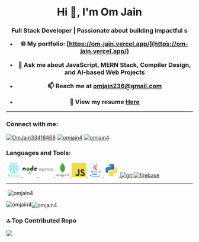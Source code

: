 <h1 align="center">Hi 👋, I'm Om Jain</h1>
<h3 align="center">Full Stack Developer | Passionate about building impactful s

- 🌐 My portfolio: [https://om-jain.vercel.app/](https://om-jain.vercel.app/)

- 💬 Ask me about **JavaScript, MERN Stack, Compiler Design, and AI-based Web Projects**

- 📫 Reach me at **omjain236@gmail.com**

- 📄 View my resume [Here](https://om-jain.vercel.app/)

<!-- BLOG-POST-LIST:START -->
<!-- BLOG-POST-LIST:END -->

---

<h3 align="left">Connect with me:</h3>
<p align="left">
<a href="https://x.com/OmJain33418468" target="blank"><img align="center" src="https://raw.githubusercontent.com/rahuldkjain/github-profile-readme-generator/master/src/images/icons/Social/twitter.svg" alt="OmJain33418468" height="30" width="40" /></a>
<a href="https://linkedin.com/in/omjain4" target="blank"><img align="center" src="https://raw.githubusercontent.com/rahuldkjain/github-profile-readme-generator/master/src/images/icons/Social/linked-in-alt.svg" alt="omjain4" height="30" width="40" /></a>
<a href="https://leetcode.com/u/omjain4/" target="blank"><img align="center" src="https://raw.githubusercontent.com/rahuldkjain/github-profile-readme-generator/master/src/images/icons/Social/leet-code.svg" alt="omjain4" height="30" width="40" /></a>
</p>

<h3 align="left">Languages and Tools:</h3>
<p align="left">
<a href="https://reactjs.org/" target="_blank"> <img src="https://raw.githubusercontent.com/devicons/devicon/master/icons/react/react-original-wordmark.svg" alt="react" width="40" height="40"/> </a>
<a href="https://nodejs.org" target="_blank"> <img src="https://raw.githubusercontent.com/devicons/devicon/master/icons/nodejs/nodejs-original-wordmark.svg" alt="nodejs" width="40" height="40"/> </a>
<a href="https://expressjs.com" target="_blank"> <img src="https://raw.githubusercontent.com/devicons/devicon/master/icons/express/express-original-wordmark.svg" alt="express" width="40" height="40"/> </a>
<a href="https://www.mongodb.com/" target="_blank"> <img src="https://raw.githubusercontent.com/devicons/devicon/master/icons/mongodb/mongodb-original-wordmark.svg" alt="mongodb" width="40" height="40"/> </a>
<a href="https://www.javascript.com/" target="_blank"> <img src="https://raw.githubusercontent.com/devicons/devicon/master/icons/javascript/javascript-original.svg" alt="javascript" width="40" height="40"/> </a>
<a href="https://www.java.com/" target="_blank"> <img src="https://raw.githubusercontent.com/devicons/devicon/master/icons/java/java-original.svg" alt="java" width="40" height="40"/> </a>
<a href="https://www.python.org" target="_blank"> <img src="https://raw.githubusercontent.com/devicons/devicon/master/icons/python/python-original.svg" alt="python" width="40" height="40"/> </a>
<a href="https://git-scm.com/" target="_blank"> <img src="https://www.vectorlogo.zone/logos/git-scm/git-scm-icon.svg" alt="git" width="40" height="40"/> </a>
<a href="https://firebase.google.com/" target="_blank"> <img src="https://www.vectorlogo.zone/logos/firebase/firebase-icon.svg" alt="firebase" width="40" height="40"/> </a>
</p>

---

<p>&nbsp;<img align="center" src="https://github-readme-stats.vercel.app/api?username=omjain4&show_icons=true&locale=en" alt="omjain4" /></p>
<p><img align="left" src="https://github-readme-stats.vercel.app/api/top-langs?username=omjain4&show_icons=true&locale=en&layout=compact" alt="omjain4" /></p>

<p><img align="center" src="https://github-readme-streak-stats.herokuapp.com/?user=omjain4" alt="omjain4" /></p>

### 🔝 Top Contributed Repo
![](https://github-contributor-stats.vercel.app/api?username=omjain4&limit=5&theme=default_repocard&combine_all_yearly_contributions=true)
